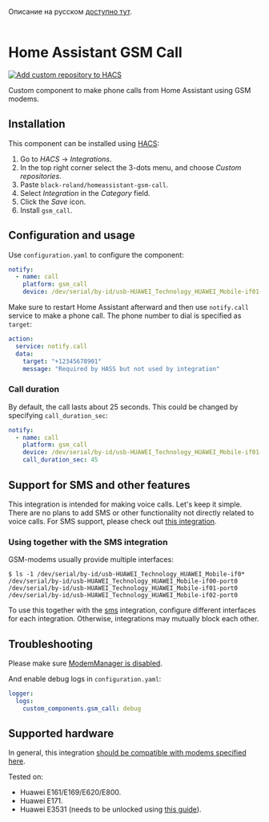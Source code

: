 Описание на русском [доступно тут](./README.ru.md).
<br>
<br>

# Home Assistant GSM Call

[![Add custom repository to HACS](https://my.home-assistant.io/badges/hacs_repository.svg)](https://my.home-assistant.io/redirect/hacs_repository/?owner=black-roland&repository=homeassistant-gsm-call&category=integration)

Custom component to make phone calls from Home Assistant using GSM modems.

## Installation

This component can be installed using [HACS](https://hacs.xyz/):

1. Go to _HACS_ → _Integrations_.
1. In the top right corner select the 3-dots menu, and choose _Custom repositories_.
1. Paste `black-roland/homeassistant-gsm-call`.
1. Select _Integration_ in the _Category_ field.
1. Click the _Save_ icon.
1. Install `gsm_call`.

## Configuration and usage

Use `configuration.yaml` to configure the component:

```yaml
notify:
  - name: call
    platform: gsm_call
    device: /dev/serial/by-id/usb-HUAWEI_Technology_HUAWEI_Mobile-if01-port0 # modem device path
```

Make sure to restart Home Assistant afterward and then use `notify.call` service to make a phone call. The phone number to dial is specified as `target`:

```yaml
action:
  service: notify.call
  data:
    target: "+12345678901"
    message: "Required by HASS but not used by integration"
```

### Call duration

By default, the call lasts about 25 seconds. This could be changed by specifying `call_duration_sec`:

```yaml
notify:
  - name: call
    platform: gsm_call
    device: /dev/serial/by-id/usb-HUAWEI_Technology_HUAWEI_Mobile-if01-port0
    call_duration_sec: 45
```

## Support for SMS and other features

This integration is intended for making voice calls. Let's keep it simple. There are no plans to add SMS or other functionality not directly related to voice calls. For SMS support, please check out [this integration](https://www.home-assistant.io/integrations/sms/).

### Using together with the SMS integration

GSM-modems usually provide multiple interfaces:

```shell
$ ls -1 /dev/serial/by-id/usb-HUAWEI_Technology_HUAWEI_Mobile-if0*
/dev/serial/by-id/usb-HUAWEI_Technology_HUAWEI_Mobile-if00-port0
/dev/serial/by-id/usb-HUAWEI_Technology_HUAWEI_Mobile-if01-port0
/dev/serial/by-id/usb-HUAWEI_Technology_HUAWEI_Mobile-if02-port0
```

To use this together with the [sms](https://www.home-assistant.io/integrations/sms/) integration, configure different interfaces for each integration. Otherwise, integrations may mutually block each other.

## Troubleshooting

Please make sure [ModemManager is disabled](https://askubuntu.com/questions/216114/how-can-i-remove-modem-manager-from-boot/612646).

And enable debug logs in `configuration.yaml`:

```yaml
logger:
  logs:
    custom_components.gsm_call: debug
```

## Supported hardware

In general, this integration [should be compatible with modems specified here](https://www.home-assistant.io/integrations/sms/#list-of-modems-known-to-work).

Tested on:

- Huawei E161/E169/E620/E800.
- Huawei E171.
- Huawei E3531 (needs to be unlocked using [this guide](http://blog.asiantuntijakaveri.fi/2015/07/convert-huawei-e3372h-153-from.html)).
